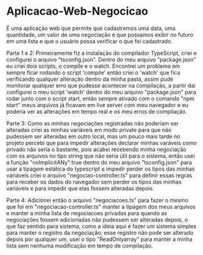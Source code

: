 # Aplicacao-Web-Negocicao
É uma aplicação web que permite que cadastremos uma data, uma quantidade, um valor de uma negociação e que possamos exibir no futuro em uma lista e que o usuário possa verificar o que foi cadastrado.

Parte 1 e 2: Primeiramente fiz a instalação do compilador TypeScript, criei e configurei o arquivo "tsconfig.json". Dentro do meu arquivo "package.json" eu criei dois scripts, o compile e o watch. Encontrei um problema em sempre ficar rodando o script 'compile' então criei o 'watch' que fica verificando qualquer alteração dentro da minha pasta, assim pude monitorar qualquer erro que pudesse acontecer na compilação, a partir dai configurei o meu script 'watch' dentro do meu arquivo "package.json" para rodar junto com o script start, então sempre ativado com o comando "npm start" meus arquivos já ficavam em live server com meu navegador e eu poderia ver as alterações em tempo real e os meu erros de compilação.

Parte 3: Como as minhas negociações registradas não poderiam ser alteradas criei as minhas variáveis em modo private para que não pudessem ser alteradas em outro local, mas um pouco mais tarde no projeto percebi que para impedir alterações declarar minhas varáveis como privado não seria o bastante, pois acabei recebendo minha negociação com os arquivos no tipo string que não seria útil para o sistema, então usei a função "noImplicitANy":true dentro do meu arquivo "tsconfig.json" para usar a tipagem estática do typescript e impedir perder os tipos das minhas variáveis criei o arquivo "negociao-controller.ts" para definir essas regras para receber os dados do navegador sem perder os tipos das minhas variáveis e para impedir que elas fossem alteradas depois.

Parte 4: Adicionei então o arquivo "negociacoes.ts" para fazer o mesmo que foi em "negociacao-controller.ts" manter a tipagem dos meus arquivos e manter a minha lista de negociacoes privadas para quando as negociações fossem adicionadas não pudessem ser alteradas depois, o que faz sentido para sistema, como a ideia aqui é fazer um sistema simples para manter o registro da negociação, esse registro não pode ser alterado depois por qualquer um, usei o tipo "ReadOnlyarray" para manter a minha lista sem nenhuma modificação em tempo de compilação.
